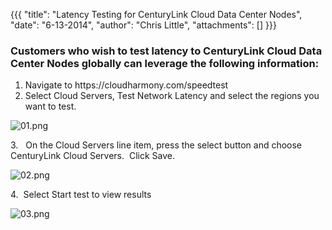 {{{
  "title": "Latency Testing for CenturyLink Cloud Data Center Nodes",
  "date": "6-13-2014",
  "author": "Chris Little",
  "attachments": []
}}}

<h3>Customers who wish to test latency to CenturyLink Cloud Data Center Nodes globally can leverage the following information:</h3>
<ol>
  <li>Navigate to&nbsp;https://cloudharmony.com/speedtest</li>
  <li>Select Cloud Servers, Test Network Latency and select the regions you want to test.</li>
</ol>
<p><img src="https://t3n.zendesk.com/attachments/token/3sMg1cSW0hsepMfFqBbddWqNz/?name=01.png" alt="01.png" />
</p>
<p>3. &nbsp; On the Cloud Servers line item, press the select button and choose CenturyLink Cloud Servers. &nbsp;Click Save.</p>
<p><img src="https://t3n.zendesk.com/attachments/token/Jso0uMARu3rQwE94jvD5Wd2Gj/?name=02.png" alt="02.png" />
</p>
<p>4. &nbsp;Select Start test to view results</p>
<p><img src="https://t3n.zendesk.com/attachments/token/oXCebK6NSB35NL1QdmX7naEbo/?name=03.png" alt="03.png" />
</p>
